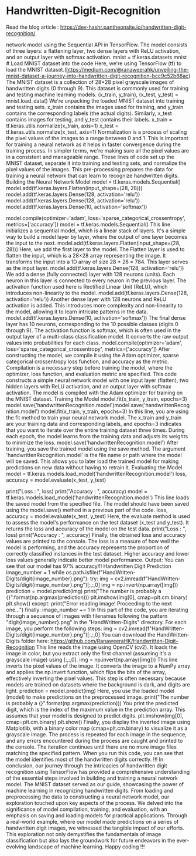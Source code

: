 # Handwritten-Digit-Recognition

Read the blog article : https://dev-hashr.pantheonsite.io/handwritten-digit-recognition/

network model using the Sequential API in TensorFlow. The model consists of three layers: a flattening layer, two dense layers with ReLU activation, and an output layer with softmax activation.
mnist = tf.keras.datasets.mnist  # Load MNIST dataset into the code
Here, we're using TensorFlow (tf) to load the MNIST dataset.(https://medium.com/@ranaweerahk/unveiling-the-mnist-dataset-a-journey-into-handwritten-digit-recognition-bcc9c52b68ac) The MNIST dataset is a collection of 28×28 pixel grayscale images of handwritten digits (0 through 9). This dataset is commonly used for training and testing machine learning models.
(x_train, y_train), (x_test, y_test) = mnist.load_data()
We're unpacking the loaded MNIST dataset into training and testing sets. x_train contains the images used for training, and y_train contains the corresponding labels (the actual digits). Similarly, x_test contains images for testing, and y_test contains their labels.
x_train = tf.keras.utils.normalize(x_train, axis=1)
x_test = tf.keras.utils.normalize(x_test, axis=1)
Normalization is a process of scaling the pixel values of the images to a range between 0 and 1. This is important for training a neural network as it helps in faster convergence during the training process. In simpler terms, we're making sure all the pixel values are in a consistent and manageable range.
These lines of code set up the MNIST dataset, separate it into training and testing sets, and normalize the pixel values of the images. This pre-processing prepares the data for training a neural network that can learn to recognize handwritten digits.
Building the Neural Network Model
model = tf.keras.models.Sequential()
model.add(tf.keras.layers.Flatten(input_shape=(28, 28)))
model.add(tf.keras.layers.Dense(128, activation='relu'))
model.add(tf.keras.layers.Dense(128, activation='relu'))
model.add(tf.keras.layers.Dense(10, activation='softmax'))

model.compile(optimizer='adam', loss='sparse_categorical_crossentropy', metrics=['accuracy'])
model = tf.keras.models.Sequential()
This line initializes a sequential model, which is a linear stack of layers. It's a simple way to build a model layer by layer, where the output of one layer becomes the input to the next.
model.add(tf.keras.layers.Flatten(input_shape=(28, 28)))
Here, we add the first layer to the model. The Flatten layer is used to flatten the input, which is a 28×28 array representing the image. It transforms the input into a 1D array of size 28 * 28 = 784. This layer serves as the input layer.
model.add(tf.keras.layers.Dense(128, activation='relu'))
We add a dense (fully connected) layer with 128 neurons (units). Each neuron in this layer is connected to every neuron in the previous layer. The activation function used here is Rectified Linear Unit (ReLU), which introduces non-linearity to the model.
model.add(tf.keras.layers.Dense(128, activation='relu'))
Another dense layer with 128 neurons and ReLU activation is added. This introduces more complexity and non-linearity to the model, allowing it to learn intricate patterns in the data.
model.add(tf.keras.layers.Dense(10, activation='softmax'))
The final dense layer has 10 neurons, corresponding to the 10 possible classes (digits 0 through 9). The activation function is softmax, which is often used in the output layer of a multi-class classification model. It converts the raw output values into probabilities for each class.
model.compile(optimizer='adam', loss='sparse_categorical_crossentropy', metrics=['accuracy'])
After constructing the model, we compile it using the Adam optimizer, sparse categorical crossentropy loss function, and accuracy as the metric. Compilation is a necessary step before training the model, where the optimizer, loss function, and evaluation metric are specified.
This code constructs a simple neural network model with one input layer (flatten), two hidden layers with ReLU activation, and an output layer with softmax activation. The model is compiled with the Adam optimizer for training on the MNIST dataset.
Training the Model
model.fit(x_train, y_train, epochs=3)
model.save('handwrittenRecognition.model')model.save('handwrittenRecognition.model')
model.fit(x_train, y_train, epochs=3)
In this line, you are using the fit method to train your neural network model. The x_train and y_train are your training data and corresponding labels, and epochs=3 indicates that you want to iterate over the entire training dataset three times. During each epoch, the model learns from the training data and adjusts its weights to minimize the loss.
model.save('handwrittenRecognition.model')
After training, you save the trained model using the save method. The argument 'handwrittenRecognition.model' is the file name or path where the model will be saved. This allows you to later load the trained model for making predictions on new data without having to retrain it.
Evaluating the Model
model = tf.keras.models.load_model('handwrittenRecognition.model')
loss, accuracy = model.evaluate(x_test, y_test)

print("Loss : ", loss)
print("Accuracy : ", accuracy)
model = tf.keras.models.load_model('handwrittenRecognition.model')
This line loads the saved model from the specified file. The model should have been saved using the model.save() method in a previous part of the code.
loss, accuracy = model.evaluate(x_test, y_test)
Here, the evaluate method is used to assess the model's performance on the test dataset (x_test and y_test). It returns the loss and accuracy of the model on the test data.
print("Loss : ", loss)
print("Accuracy : ", accuracy)
Finally, the obtained loss and accuracy values are printed to the console. The loss is a measure of how well the model is performing, and the accuracy represents the proportion of correctly classified instances in the test dataset. Higher accuracy and lower loss values generally indicate better model performance.
Output:
You can see that our model has 97% accuracy!!!
Handwritten Digit Prediction
image_number = 1
while os.path.isfile(f"HandWritten-Digits/digit{image_number}.png"):
    try:
        img = cv2.imread(f"HandWritten-Digits/digit{image_number}.png")[:,:,0]
        img = np.invert(np.array([img]))
        prediction = model.predict(img)
        print("The number is probably a {}".format(np.argmax(prediction)))
        plt.imshow(img[0], cmap=plt.cm.binary)
        plt.show()
    except:
        print("Error reading image! Proceeding to the next one...")
    finally:
        image_number += 1
In this part of the code, you are iterating through a sequence of images with filenames following the pattern "digit{image_number}.png" in the "HandWritten-Digits" directory. For each image, you perform the following steps:
img = cv2.imread(f"HandWritten-Digits/digit{image_number}.png")[:,:,0]
You can download the HandWritten-Digits folder here: https://github.com/RanaweeraHK/Handwritten-Digit-Recognition
This line reads the image using OpenCV (cv2). It loads the image in color, but you extract only the first channel (assuming it's a grayscale image) using [:,:,0].
img = np.invert(np.array([img]))
This line inverts the pixel values of the image. It converts the image to a NumPy array and applies the np.invert function, which flips the bits of the array, effectively inverting the pixel values. This step is often necessary because models are trained on datasets where the background is dark, and digits are light.
prediction = model.predict(img)
Here, you use the loaded model (model) to make predictions on the preprocessed image.
print("The number is probably a {}".format(np.argmax(prediction)))
You print the predicted digit, which is the index of the maximum value in the prediction array. This assumes that your model is designed to predict digits.
plt.imshow(img[0], cmap=plt.cm.binary)
plt.show()
Finally, you display the inverted image using Matplotlib, with a binary color map (cmap=plt.cm.binary) to visualize it as a grayscale image.
The process is repeated for each image in the sequence, and any errors encountered during the process are caught and printed to the console. The iteration continues until there are no more image files matching the specified pattern.
When you run this code, you can see that the model identifies most of the handwritten digits correctly. !!!
In conclusion, our journey through the intricacies of handwritten digit recognition using TensorFlow has provided a comprehensive understanding of the essential steps involved in building and training a neural network model. The MNIST dataset served as our guide, showcasing the power of machine learning in recognizing handwritten digits. From loading and preprocessing the data to constructing a neural network model, our exploration touched upon key aspects of the process. We delved into the significance of model compilation, training, and evaluation, with an emphasis on saving and loading models for practical applications. Through a real-world example, where our model made predictions on a series of handwritten digit images, we witnessed the tangible impact of our efforts. This exploration not only demystifies the fundamentals of image classification but also lays the groundwork for future endeavors in the ever-evolving landscape of machine learning.
Happy coding !!!
